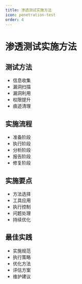 ```yaml
---
title: 渗透测试实施方法
icon: penetration-test
order: 4
---
```


# 渗透测试实施方法

## 测试方法
- 信息收集
- 漏洞扫描
- 漏洞利用
- 权限提升
- 痕迹清理

## 实施流程
- 准备阶段
- 执行阶段
- 分析阶段
- 报告阶段
- 修复阶段

## 实施要点
- 方法选择
- 工具应用
- 执行控制
- 问题处理
- 持续优化

## 最佳实践
- 实施规范
- 执行策略
- 优化方法
- 评估方案
- 维护建议
